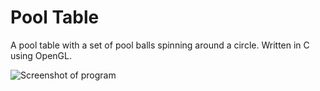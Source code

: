# Pool Table
A pool table with a set of pool balls spinning around a circle. Written in C using OpenGL.

![Screenshot of program](https://i.imgur.com/0yeAxww.png)
